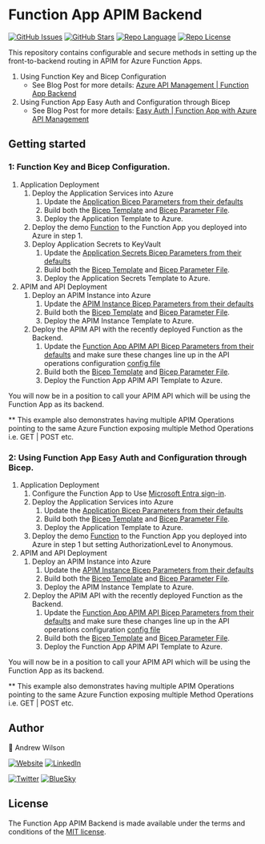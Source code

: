 # Function App APIM Backend

[![GitHub Issues][badge_issues]][link_issues]
[![GitHub Stars][badge_repo_stars]][link_repo]
[![Repo Language][badge_language]][link_repo]
[![Repo License][badge_license]][link_repo]

[badge_issues]: https://img.shields.io/github/issues/Andrew-D-Wilson/Function-App-APIM-Backend?style=for-the-badge
[link_issues]: https://github.com/Andrew-D-Wilson/Function-App-APIM-Backend/issues
[badge_repo_stars]: https://img.shields.io/github/stars/Andrew-D-Wilson/Function-App-APIM-Backend?logo=github&style=for-the-badge
[badge_language]: https://img.shields.io/badge/language-Bicep/CSharp-blue?style=for-the-badge
[badge_license]: https://img.shields.io/github/license/Andrew-D-Wilson/Function-App-APIM-Backend?style=for-the-badge
[link_repo]: https://github.com/Andrew-D-Wilson/Function-App-APIM-Backend

This repository contains configurable and secure methods in setting up the front-to-backend routing in APIM for Azure Function Apps.
1. Using Function Key and Bicep Configuration
   - See Blog Post for more details: [Azure API Management | Function App Backend](https://andrewilson.co.uk/post/2024/10/function-app-apim-backend/)
2. Using Function App Easy Auth and Configuration through Bicep
   - See Blog Post for more details: [Easy Auth | Function App with Azure API Management](https://andrewilson.co.uk/post/2024/11/function-app-easy-auth-apim/)
## Getting started
### 1: Function Key and Bicep Configuration.

1. Application Deployment
   1. Deploy the Application Services into Azure
      1. Update the [Application Bicep Parameters from their defaults](https://github.com/Andrew-D-Wilson/Function-App-APIM-Backend/blob/main/Bicep/Application/application.azuredeploy.bicepparam)
      2. Build both the [Bicep Template](https://github.com/Andrew-D-Wilson/Function-App-APIM-Backend/blob/main/Bicep/Application/application.azuredeploy.bicep) and [Bicep Parameter File](https://github.com/Andrew-D-Wilson/Function-App-APIM-Backend/blob/main/Bicep/Application/application.azuredeploy.bicepparam).
      3. Deploy the Application Template to Azure.
   2. Deploy the demo [Function](https://github.com/Andrew-D-Wilson/Function-App-APIM-Backend/tree/main/Application) to the Function App you deployed into Azure in step 1.
   3. Deploy Application Secrets to KeyVault
      1.  Update the [Application Secrets Bicep Parameters from their defaults](https://github.com/Andrew-D-Wilson/Function-App-APIM-Backend/blob/main/Bicep/Application/applicationSecrets.azuredeploy.bicepparam)
      2. Build both the [Bicep Template](https://github.com/Andrew-D-Wilson/Function-App-APIM-Backend/blob/main/Bicep/Application/applicationSecrets.azuredeploy.bicep) and [Bicep Parameter File](https://github.com/Andrew-D-Wilson/Function-App-APIM-Backend/blob/main/Bicep/Application/applicationSecrets.azuredeploy.bicepparam).
      3. Deploy the Application Secrets Template to Azure.
2. APIM and API Deployment
   1. Deploy an APIM Instance into Azure
      1. Update the [APIM Instance Bicep Parameters from their defaults](https://github.com/Andrew-D-Wilson/Function-App-APIM-Backend/blob/main/Bicep/API/apimInstance.azuredeploy.bicepparam)
      2. Build both the [Bicep Template](https://github.com/Andrew-D-Wilson/Function-App-APIM-Backend/blob/main/Bicep/API/apimInstance.azuredeploy.bicep) and [Bicep Parameter File](https://github.com/Andrew-D-Wilson/Function-App-APIM-Backend/blob/main/Bicep/API/apimInstance.azuredeploy.bicepparam).
      3. Deploy the APIM Instance Template to Azure.
   2. Deploy the APIM API with the recently deployed Function as the Backend.
      1. Update the [Function App APIM API Bicep Parameters from their defaults](https://github.com/Andrew-D-Wilson/Function-App-APIM-Backend/blob/main/Bicep/API/functionAppApimAPI.azuredeploy.bicepparam) and make sure these changes line up in the API operations configuration [config file](https://github.com/Andrew-D-Wilson/Function-App-APIM-Backend/blob/main/Bicep/API/apimApiConfigurations/helloWorldApiOperationsConfiguration.json)
      2. Build both the [Bicep Template](https://github.com/Andrew-D-Wilson/Function-App-APIM-Backend/blob/main/Bicep/API/functionAppApimAPI.azuredeploy.bicep) and [Bicep Parameter File](https://github.com/Andrew-D-Wilson/Function-App-APIM-Backend/blob/main/Bicep/API/functionAppApimAPI.azuredeploy.bicepparam).
      3. Deploy the Function App APIM API Template to Azure.

You will now be in a position to call your APIM API which will be using the Function App as its backend.

** This example also demonstrates having multiple APIM Operations pointing to the same Azure Function exposing multiple Method Operations i.e. GET | POST etc.

### 2: Using Function App Easy Auth and Configuration through Bicep.
1. Application Deployment
   1. Configure the Function App to Use [Microsoft Entra sign-in](https://learn.microsoft.com/en-us/azure/app-service/configure-authentication-provider-aad?tabs=workforce-configuration).
   2. Deploy the Application Services into Azure
      1. Update the [Application Bicep Parameters from their defaults](https://github.com/Andrew-D-Wilson/Function-App-APIM-Backend/blob/main/Bicep/Application/applicationEasyAuth.azuredeploy.bicepparam)
      2. Build both the [Bicep Template](https://github.com/Andrew-D-Wilson/Function-App-APIM-Backend/blob/main/Bicep/Application/applicationEasyAuth.azuredeploy.bicep) and [Bicep Parameter File](https://github.com/Andrew-D-Wilson/Function-App-APIM-Backend/blob/main/Bicep/Application/applicationEasyAuth.azuredeploy.bicepparam).
      3. Deploy the Application Template to Azure.
   3. Deploy the demo [Function](https://github.com/Andrew-D-Wilson/Function-App-APIM-Backend/tree/main/Application) to the Function App you deployed into Azure in step 1 but setting AuthorizationLevel to Anonymous.
3. APIM and API Deployment
   1. Deploy an APIM Instance into Azure
      1. Update the [APIM Instance Bicep Parameters from their defaults](https://github.com/Andrew-D-Wilson/Function-App-APIM-Backend/blob/main/Bicep/API/apimInstance.azuredeploy.bicepparam)
      2. Build both the [Bicep Template](https://github.com/Andrew-D-Wilson/Function-App-APIM-Backend/blob/main/Bicep/API/apimInstance.azuredeploy.bicep) and [Bicep Parameter File](https://github.com/Andrew-D-Wilson/Function-App-APIM-Backend/blob/main/Bicep/API/apimInstance.azuredeploy.bicepparam).
      3. Deploy the APIM Instance Template to Azure.
   2. Deploy the APIM API with the recently deployed Function as the Backend.
      1. Update the [Function App APIM API Bicep Parameters from their defaults](https://github.com/Andrew-D-Wilson/Function-App-APIM-Backend/blob/main/Bicep/API/functionAppApimAPIEasyAuth.azuredeploy.bicepparam) and make sure these changes line up in the API operations configuration [config file](https://github.com/Andrew-D-Wilson/Function-App-APIM-Backend/blob/main/Bicep/API/apimApiConfigurations/helloWorldApiOperationsConfiguration.json)
      2. Build both the [Bicep Template](https://github.com/Andrew-D-Wilson/Function-App-APIM-Backend/blob/main/Bicep/API/functionAppApimAPIEasyAuth.azuredeploy.bicep) and [Bicep Parameter File](https://github.com/Andrew-D-Wilson/Function-App-APIM-Backend/blob/main/Bicep/API/functionAppApimAPIEasyAuth.azuredeploy.bicepparam).
      3. Deploy the Function App APIM API Template to Azure.

You will now be in a position to call your APIM API which will be using the Function App as its backend.

** This example also demonstrates having multiple APIM Operations pointing to the same Azure Function exposing multiple Method Operations i.e. GET | POST etc.
## Author
👤 Andrew Wilson

[![Website][badge_blog]][link_blog]
[![LinkedIn][badge_linkedin]][link_linkedin]

[![Twitter][badge_twitter]][link_twitter]
[![BlueSky][badge_bluesky]][link_bluesky]


## License
The Function App APIM Backend is made available under the terms and conditions of the [MIT license](LICENSE).

[badge_blog]: https://img.shields.io/badge/blog-andrewilson.co.uk-blue?style=for-the-badge
[link_blog]: https://andrewilson.co.uk/

[badge_linkedin]: https://img.shields.io/badge/LinkedIn-Andrew%20Wilson-blue?style=for-the-badge&logo=linkedin
[link_linkedin]: https://www.linkedin.com/in/andrew-wilson-792345106

[badge_twitter]: https://img.shields.io/badge/follow-%40Andrew__DWilson-blue?logo=twitter&style=for-the-badge&logoColor=white
[link_twitter]: https://twitter.com/Andrew_DWilson

[badge_bluesky]: https://img.shields.io/badge/Bluesky-%40andrewilson.co.uk-blue?logo=bluesky&style=for-the-badge&logoColor=white
[link_bluesky]: https://bsky.app/profile/andrewilson.co.uk
